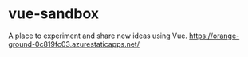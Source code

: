 # vue-sandbox
A place to experiment and share new ideas using Vue.
https://orange-ground-0c819fc03.azurestaticapps.net/
